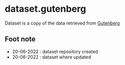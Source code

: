 # dataset.gutenberg
Dataset is a copy of the data retrieved from [Gutenberg](https://www.gutenberg.org/)


## Foot note
* 20-06-2022 : dataset repository created
* 20-06-2022 : dataset where updated